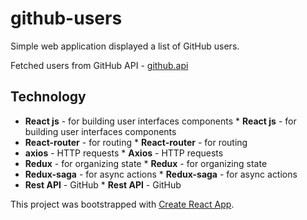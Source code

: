 # github-users

Simple web application displayed a list of GitHub users. 

Fetched users from GitHub API - [github.api](https://developer.github.com/v3/)

## Technology
* **React js** - for building user interfaces components	* **React js** - for building user interfaces components
* **React-router** - for routing	* **React-router** - for routing
* **axios** - HTTP requests	* **Axios** - HTTP requests
* **Redux** - for organizing state	* **Redux** - for organizing state
* **Redux-saga** - for async actions	* **Redux-saga** - for async actions
* **Rest API** - GitHub	* **Rest API** - GitHub

This project was bootstrapped with [Create React App](https://github.com/facebook/create-react-app).
